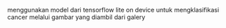 menggunakan model dari tensorflow lite on device untuk mengklasifikasi cancer melalui gambar yang diambil dari galery

